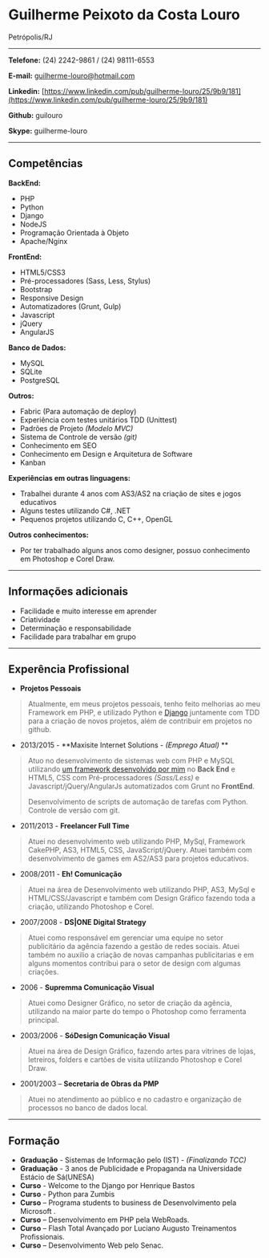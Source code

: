 # Guilherme Peixoto da Costa Louro
Petrópolis/RJ

---

**Telefone:** (24) 2242-9861 / (24) 98111-6553

**E-mail:** guilherme-louro@hotmail.com

**Linkedin:** [https://www.linkedin.com/pub/guilherme-louro/25/9b9/181](https://www.linkedin.com/pub/guilherme-louro/25/9b9/181)

**Github:** guilouro

**Skype:** guilherme-louro

---

## Competências

**BackEnd:**
* PHP
* Python
* Django
* NodeJS
* Programação Orientada à Objeto
* Apache/Nginx

**FrontEnd:**
* HTML5/CSS3
* Pré-processadores (Sass, Less, Stylus)
* Bootstrap
* Responsive Design
* Automatizadores (Grunt, Gulp)
* Javascript
* jQuery
* AngularJS


**Banco de Dados:**
* MySQL
* SQLite
* PostgreSQL


**Outros:**
* Fabric (Para automação de deploy)
* Experiência com testes unitários TDD (Unittest)
* Padrões de Projeto *(Modelo MVC)*
* Sistema de Controle de versão *(git)*
* Conhecimento em SEO
* Conhecimento em Design e Arquitetura de Software
* Kanban


**Experiências em outras linguagens:**
* Trabalhei durante 4 anos com AS3/AS2 na criação de sites e jogos educativos
* Alguns testes utilizando C#, .NET
* Pequenos projetos utilizando C, C++, OpenGL

**Outros conhecimentos:**
* Por ter trabalhado alguns anos como designer, possuo conhecimento em Photoshop e Corel Draw.

---

## Informações adicionais

* Facilidade e muito interesse em aprender
* Criatividade
* Determinação e responsabilidade
* Facilidade para trabalhar em grupo

---

## Experência Profissional

* **Projetos Pessoais**
> Atualmente, em meus projetos pessoais, tenho feito melhorias ao meu Framework em PHP, e utilizado Python e [Django](https://github.com/guilouro/django-boilerplate) juntamente com TDD para a criação de novos projetos, além de contribuir em projetos no github.

* 2013/2015 - **Maxisite Internet Solutions - *(Emprego Atual)* **
> Atuo no desenvolvimento de sistemas web com PHP e MySQL utilizando [um framework desenvolvido por mim](https://github.com/guilouro/FRAMEWORK-PHP/) no **Back End** e HTML5, CSS com Pré-processadores *(Sass/Less)* e Javascript/jQuery/AngularJs automatizados com Grunt no **FrontEnd**.
> 
> Desenvolvimento de scripts de automação de tarefas com Python.
> Controle de versão com git.

* 2011/2013 - **Freelancer Full Time**
> Atuei no desenvolvimento web utilizando PHP, MySql, Framework CakePHP, AS3, HTML5, CSS, JavaScript/jQuery. Atuei também com desenvolvimento de games em AS2/AS3 para projetos educativos.

* 2008/2011 - **Eh! Comunicação**
> Atuei na área de Desenvolvimento web utilizando PHP, AS3, MySql e HTML/CSS/Javascript e também com Design Gráfico fazendo toda a criação, utilizando Photoshop e Corel.

* 2007/2008 - **DS|ONE Digital Strategy**
> Atuei como responsável em gerenciar uma equipe no setor publicitário da agência fazendo a gestão de redes sociais. Atuei também no auxilio a criação de novas campanhas publicitarias e em alguns momentos contribui para o setor de design com algumas criações.

* 2006		- **Supremma Comunicação Visual**
> Atuei como Designer Gráfico, no setor de criação da agência, utilizando na maior parte do tempo o Photoshop como ferramenta principal.

* 2003/2006 - **SóDesign Comunicação Visual**
> Atuei na área de Design Gráfico, fazendo artes para vitrines de lojas, letreiros, folders e cartões de visita utilizando Photoshop e Corel Draw.

* 2001/2003 – **Secretaria de Obras da PMP**
> Atuei no atendimento ao público e no cadastro e organização de processos no banco de dados local.


---

## Formação

* **Graduação** - Sistemas de Informação pelo (IST) - *(Finalizando TCC)*
* **Graduação** - 3 anos de Publicidade e Propaganda na Universidade Estácio de Sá(UNESA)
* **Curso** - Welcome to the Django por Henrique Bastos
* **Curso** - Python para Zumbis
* **Curso** – Programa students to business de Desenvolvimento pela Microsoft .
* **Curso** – Desenvolvimento em PHP pela WebRoads.
* **Curso** – Flash Total Avançado por Luciano Augusto Treinamentos Profissionais.
* **Curso** – Desenvolvimento Web pelo Senac.

